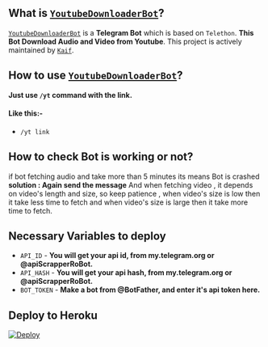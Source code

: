 ## What is [`YoutubeDownloaderBot`](https://github.com/kaif-00z/YoutubeDownloderBot/)?
[`YoutubeDownloaderBot`](https://github.com/kaif-00z/YoutubeDownloderBot/) is a **Telegram Bot** which is based on `Telethon`. **This Bot Download Audio and Video from Youtube**. This project is actively maintained by [`Kaif`](https://github.com/kaif-00z). 
## How to use [`YoutubeDownloaderBot`](https://github.com/kaif-00z/YoutubeDownloderBot/)?
**Just use `/yt` command with the link.**
#### Like this:-
- `/yt link`
## How to check Bot is working or not?
if bot fetching audio and take more than 5 minutes its means Bot is crashed **solution : Again send the message** And when fetching video , it depends on video's length and size, so keep patience , when video's size is low then it take less time to fetch and when video's size is large then it take more time to fetch.
## Necessary Variables to deploy
- `API_ID` - **You will get your api id, from my.telegram.org or @apiScrapperRoBot.**
- `API_HASH` - **You will get your api hash, from my.telegram.org or @apiScrapperRoBot.**
- `BOT_TOKEN` - **Make a bot from @BotFather, and enter it's api token here.**
## Deploy to Heroku
[![Deploy](https://www.herokucdn.com/deploy/button.svg)](https://dashboard.heroku.com/new?template=https%3A%2F%2Fgithub.com%2Fkaif-00z%2FYoutubeDownloderBot)
